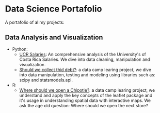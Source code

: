 # Data Science Portafolio
A portafolio of al my projects:

## Data Analysis and Visualization
- Python:
    - [UCR Salaries](https://github.com/ricardohuapaya/UCR-Salaries-): An comprehensive analysis of the University's of Costa Rica Salaries. We dive into data cleaning, manipulation and visualization.
    - [Should we collect thid debt?](https://github.com/ricardohuapaya/Portafolio/blob/main/Projects/bank_debt.py): a data camp learing project, we dive into data manipulation, testing and modeling using libraries such as: scipy and statsmodels.api.
- R:
    - [Where should we open a Chipotle?](https://github.com/ricardohuapaya/Portafolio/blob/main/Projects/chipotl_locations/README.md): a data camp learing project, we understand and apply the key concepts of the leaflet package and it's usage in understanding spatial data with interactive maps. We ask the age old question: Where should we open the next store?
